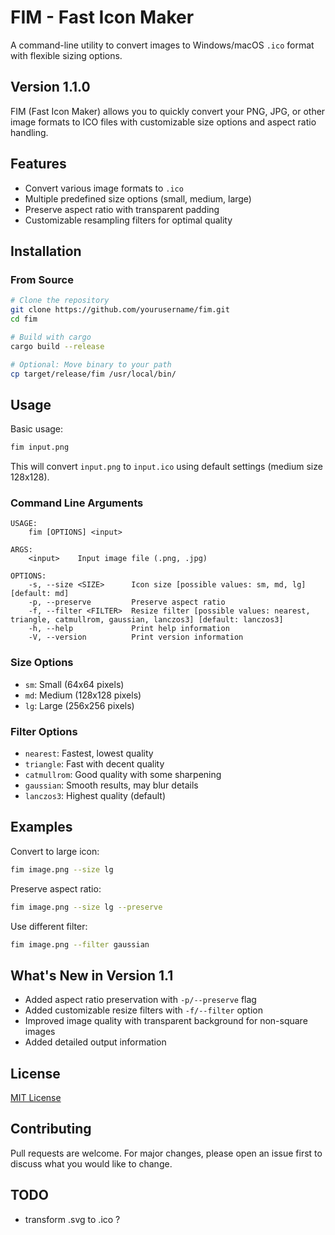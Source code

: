 # FIM - Fast Icon Maker

A command-line utility to convert images to Windows/macOS `.ico` format with flexible sizing options.

## Version 1.1.0

FIM (Fast Icon Maker) allows you to quickly convert your PNG, JPG, or other image formats to ICO files with customizable size options and aspect ratio handling.

## Features

- Convert various image formats to `.ico`
- Multiple predefined size options (small, medium, large)
- Preserve aspect ratio with transparent padding
- Customizable resampling filters for optimal quality

## Installation

### From Source

```bash
# Clone the repository
git clone https://github.com/yourusername/fim.git
cd fim

# Build with cargo
cargo build --release

# Optional: Move binary to your path
cp target/release/fim /usr/local/bin/
```

## Usage

Basic usage:

```bash
fim input.png
```

This will convert `input.png` to `input.ico` using default settings (medium size 128x128).

### Command Line Arguments

```
USAGE:
    fim [OPTIONS] <input>

ARGS:
    <input>    Input image file (.png, .jpg)

OPTIONS:
    -s, --size <SIZE>      Icon size [possible values: sm, md, lg] [default: md]
    -p, --preserve         Preserve aspect ratio
    -f, --filter <FILTER>  Resize filter [possible values: nearest, triangle, catmullrom, gaussian, lanczos3] [default: lanczos3]
    -h, --help             Print help information
    -V, --version          Print version information
```

### Size Options

- `sm`: Small (64x64 pixels)
- `md`: Medium (128x128 pixels)
- `lg`: Large (256x256 pixels)

### Filter Options

- `nearest`: Fastest, lowest quality
- `triangle`: Fast with decent quality
- `catmullrom`: Good quality with some sharpening
- `gaussian`: Smooth results, may blur details
- `lanczos3`: Highest quality (default)

## Examples

Convert to large icon:
```bash
fim image.png --size lg
```

Preserve aspect ratio:
```bash
fim image.png --size lg --preserve
```

Use different filter:
```bash
fim image.png --filter gaussian
```

## What's New in Version 1.1

- Added aspect ratio preservation with `-p/--preserve` flag
- Added customizable resize filters with `-f/--filter` option
- Improved image quality with transparent background for non-square images
- Added detailed output information

## License

[MIT License](LICENSE)

## Contributing

Pull requests are welcome. For major changes, please open an issue first to discuss what you would like to change.

## TODO

 - transform .svg to .ico ?